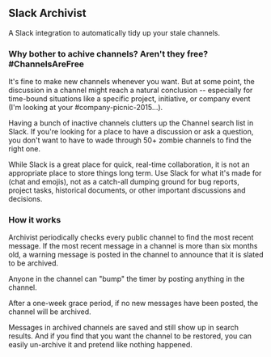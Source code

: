 ## Slack Archivist

A Slack integration to automatically tidy up your stale channels.

### Why bother to achive channels? Aren't they free? #ChannelsAreFree

It's fine to make new channels whenever you want. But at some point, the discussion in a channel might reach a natural conclusion -- especially for time-bound situations like a specific project, initiative, or company event (I'm looking at your #company-picnic-2015...).

Having a bunch of inactive channels clutters up the Channel search list in Slack. If you're looking for a place to have a discussion or ask a question, you don't want to have to wade through 50+ zombie channels to find the right one.

While Slack is a great place for quick, real-time collaboration, it is not an appropriate place to store things long term. Use Slack for what it's made for (chat and emojis), not as a catch-all dumping ground for bug reports, project tasks, historical documents, or other important discussions and decisions.

### How it works

Archivist periodically checks every public channel to find the most recent message. If the most recent message in a channel is more than six months old, a warning message is posted in the channel to announce that it is slated to be archived.

Anyone in the channel can "bump" the timer by posting anything in the channel.

After a one-week grace period, if no new messages have been posted, the channel will be archived.

Messages in archived channels are saved and still show up in search results. And if you find that you want the channel to be restored, you can easily un-archive it and pretend like nothing happened.

